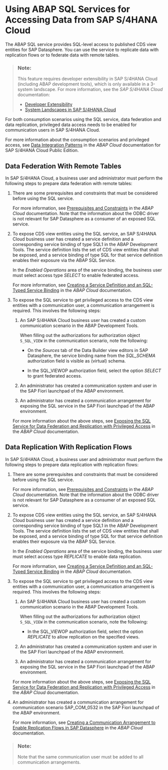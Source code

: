 <!-- loioef2b2238154f4cd78a08df360447c1d5 -->

# Using ABAP SQL Services for Accessing Data from SAP S/4HANA Cloud

The ABAP SQL service provides SQL-level access to published CDS view entities for SAP Datasphere. You can use the service to replicate data with replication flows or to federate data with remote tables.

> ### Note:  
> This feature requires developer extensibility in SAP S/4HANA Cloud \(including ABAP development tools\), which is only available in a 3-system landscape. For more information, see the *SAP S/4HANA Cloud* documentation:
> 
> -   [Developer Extensibility](https://help.sap.com/docs/SAP_S4HANA_CLOUD/6aa39f1ac05441e5a23f484f31e477e7/e1059ff581854a699f15734049f14293.html)
> -   [System Landscapes in SAP S/4HANA Cloud](https://help.sap.com/docs/SAP_S4HANA_CLOUD/a630d57fc5004c6383e7a81efee7a8bb/aa60b129af7b4ce8ae052618c8315d29.html)

For both consumption scenarios using the SQL service, data federation and data replication, privileged data access needs to be enabled for communication users in SAP S/4HANA Cloud.

For more information about the consumption scenarios and privileged access, see [Data Integration Patterns](https://help.sap.com/docs/abap-cloud/abap-integration-connectivity/data-integration-patterns?version=s4hana_cloud) in the *ABAP Cloud* documentation for SAP S/4HANA Cloud Public Edition.



<a name="loioef2b2238154f4cd78a08df360447c1d5__section_y5d_b5q_bcc"/>

## Data Federation With Remote Tables

In SAP S/4HANA Cloud, a business user and administrator must perform the following steps to prepare data federation with remote tables:

1.  There are some prerequisites and constraints that must be considered before using the SQL service.

    For more information, see [Prerequisites and Constraints](https://help.sap.com/docs/abap-cloud/abap-integration-connectivity/prerequisites-and-constraints?version=s4hana_cloud) in the *ABAP Cloud* documentation. Note that the information about the ODBC driver is not relevant for SAP Datasphere as a consumer of an exposed SQL service.

2.  To expose CDS view entities using the SQL service, an SAP S/4HANA Cloud business user has created a service definition and a corresponding service binding of type SQL1 in the ABAP Development Tools. The service definition lists the set of CDS view entities that shall be exposed, and a service binding of type SQL for that service definition enables their exposure via the ABAP SQL Service.

    In the *Enabled Operations* area of the service binding, the business user must select access type *SELECT* to enable federated access.

    For more information, see [Creating a Service Definition and an SQL-Typed Service Binding](https://help.sap.com/docs/abap-cloud/abap-integration-connectivity/creating-service-definition-and-sql-typed-service-binding?version=s4hana_cloud) in the *ABAP Cloud* documentation.

3.  To expose the SQL service to get privileged access to the CDS view entities with a communication user, a communication arrangement is required. This involves the following steps:

    1.  An SAP S/4HANA Cloud business user has created a custom communication scenario in the ABAP Development Tools.

        When filling out the authorizations for authorization object `S_SQL_VIEW` in the communication scenario, note the following:

        -   On the *Sources* tab of the Data Builder view editors in SAP Datasphere, the service binding name from the *SQL\_SCHEMA* authorization field is visible as \(virtual\) schema.

        -   In the SQL\_VIEWOP authorization field, select the option *SELECT* to grant federated access.


    2.  An administrator has created a communication system and user in the SAP Fiori launchpad of the ABAP environment.

    3.  An administrator has created a communication arrangement for exposing the SQL service in the SAP Fiori launchpad of the ABAP environment.


    For more information about the above steps, see [Exposing the SQL Service for Data Federation and Replication with Privileged Access](https://help.sap.com/docs/abap-cloud/abap-integration-connectivity/exposing-sql-service-for-data-federation-and-replication-with-privileged-access?version=s4hana_cloud) in the *ABAP Cloud* documentation.




<a name="loioef2b2238154f4cd78a08df360447c1d5__section_qql_jmb_ccc"/>

## Data Replication With Replication Flows

In SAP S/4HANA Cloud, a business user and administrator must perform the following steps to prepare data replication with replication flows:

1.  There are some prerequisites and constraints that must be considered before using the SQL service.

    For more information, see [Prerequisites and Constraints](https://help.sap.com/docs/abap-cloud/abap-integration-connectivity/prerequisites-and-constraints?version=s4hana_cloud) in the *ABAP Cloud* documentation. Note that the information about the ODBC driver is not relevant for SAP Datasphere as a consumer of an exposed SQL service.

2.  To expose CDS view entities using the SQL service, an SAP S/4HANA Cloud business user has created a service definition and a corresponding service binding of type SQL1 in the ABAP Development Tools. The service definition lists the set of CDS view entities that shall be exposed, and a service binding of type SQL for that service definition enables their exposure via the ABAP SQL Service.

    In the *Enabled Operations* area of the service binding, the business user must select access type *REPLICATE* to enable data replication.

    For more information, see [Creating a Service Definition and an SQL-Typed Service Binding](https://help.sap.com/docs/abap-cloud/abap-integration-connectivity/creating-service-definition-and-sql-typed-service-binding?version=s4hana_cloud) in the *ABAP Cloud* documentation.

3.  To expose the SQL service to get privileged access to the CDS view entities with a communication user, a communication arrangement is required. This involves the following steps:

    1.  An SAP S/4HANA Cloud business user has created a custom communication scenario in the ABAP Development Tools.

        When filling out the authorizations for authorization object `S_SQL_VIEW` in the communication scenario, note the following:

        -   In the SQL\_VIEWOP authorization field, select the option *REPLICATE* to allow replication on the specified views.


    2.  An administrator has created a communication system and user in the SAP Fiori launchpad of the ABAP environment.

    3.  An administrator has created a communication arrangement for exposing the SQL service in the SAP Fiori launchpad of the ABAP environment.


    For more information about the above steps, see [Exposing the SQL Service for Data Federation and Replication with Privileged Access](https://help.sap.com/docs/abap-cloud/abap-integration-connectivity/exposing-sql-service-for-data-federation-and-replication-with-privileged-access?version=s4hana_cloud) in the *ABAP Cloud* documentation.

4.  An administrator has created a communication arrangement for communication scenario SAP\_COM\_0532 in the SAP Fiori launchpad of the ABAP environment.

    For more information, see [Creating a Communication Arrangement to Enable Replication Flows in SAP Datasphere](https://help.sap.com/docs/abap-cloud/abap-integration-connectivity/creating-communication-arrangement-to-enable-replication-flows-in-sap-datasphere?version=s4hana_cloud) in the *ABAP Cloud* documentation.


> ### Note:  
> Note that the same communication user must be added to all communication arrangements.

